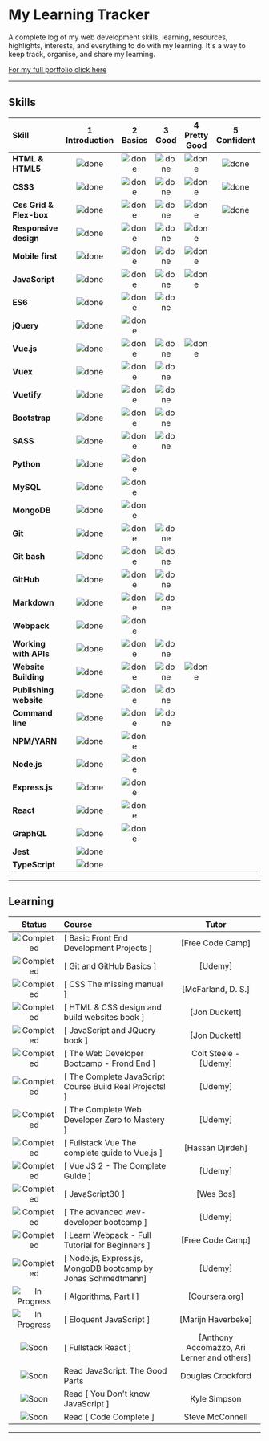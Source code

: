 # My Learning Tracker

A complete log of my web development skills, learning, resources, highlights, interests, and everything to do with my learning. It's a way to keep track, organise, and share my learning.

[For my full portfolio click here](http://nikskopin.github.io/portfolio_page 'http://nikskopin.github.io/portfolio_page')

---

## Skills

[done]: https://user-images.githubusercontent.com/29199184/32275438-8385f5c0-bf0b-11e7-9406-42265f71e2bd.png 'Done'

| Skill                   | 1<br>Introduction |  2<br>Basics  |   3<br>Good   | 4<br>Pretty Good | 5<br>Confident | 6<br>Awesome |
| :---------------------- | :---------------: | :-----------: | :-----------: | :--------------: | :------------: | :----------: |
| **HTML & HTML5**        |   ![done][done]   | ![done][done] | ![done][done] |  ![done][done]   | ![done][done]  |              |
| **CSS3**                |   ![done][done]   | ![done][done] | ![done][done] |  ![done][done]   | ![done][done]  |              |
| **Css Grid & Flex-box** |   ![done][done]   | ![done][done] | ![done][done] |  ![done][done]   | ![done][done]  |              |
| **Responsive design**   |   ![done][done]   | ![done][done] | ![done][done] |  ![done][done]   |                |              |
| **Mobile first**        |   ![done][done]   | ![done][done] | ![done][done] |  ![done][done]   |                |              |
| **JavaScript**          |   ![done][done]   | ![done][done] | ![done][done] |  ![done][done]   |                |              |
| **ES6**                 |   ![done][done]   | ![done][done] | ![done][done] |                  |                |              |
| **jQuery**              |   ![done][done]   | ![done][done] |               |                  |                |              |
| **Vue.js**              |   ![done][done]   | ![done][done] | ![done][done] |  ![done][done]   |                |              |
| **Vuex**                |   ![done][done]   | ![done][done] | ![done][done] |                  |                |              |
| **Vuetify**             |   ![done][done]   | ![done][done] | ![done][done] |                  |                |              |
| **Bootstrap**           |   ![done][done]   | ![done][done] | ![done][done] |                  |                |              |
| **SASS**                |   ![done][done]   | ![done][done] | ![done][done] |                  |                |              |
| **Python**              |   ![done][done]   | ![done][done] |               |                  |                |              |
| **MySQL**               |   ![done][done]   | ![done][done] |               |                  |                |              |
| **MongoDB**             |   ![done][done]   | ![done][done] |               |                  |                |              |
| **Git**                 |   ![done][done]   | ![done][done] | ![done][done] |                  |                |              |
| **Git bash**            |   ![done][done]   | ![done][done] | ![done][done] |                  |                |              |
| **GitHub**              |   ![done][done]   | ![done][done] | ![done][done] |                  |                |              |
| **Markdown**            |   ![done][done]   | ![done][done] | ![done][done] |                  |                |              |
| **Webpack**             |   ![done][done]   | ![done][done] |               |                  |                |              |
| **Working with APIs**   |   ![done][done]   | ![done][done] | ![done][done] |                  |                |              |
| **Website Building**    |   ![done][done]   | ![done][done] | ![done][done] |  ![done][done]   |                |              |
| **Publishing website**  |   ![done][done]   | ![done][done] | ![done][done] |                  |                |              |
| **Command line**        |   ![done][done]   | ![done][done] | ![done][done] |                  |                |              |
| **NPM/YARN**            |   ![done][done]   | ![done][done] |               |                  |                |              |
| **Node.js**             |   ![done][done]   | ![done][done] |               |                  |                |              |
| **Express.js**          |   ![done][done]   | ![done][done] |               |                  |                |              |
| **React**               |   ![done][done]   | ![done][done] |               |                  |                |              |
| **GraphQL**             |   ![done][done]   | ![done][done] |               |                  |                |              |
| **Jest**                |   ![done][done]   |               |               |                  |                |              |
| **TypeScript**          |   ![done][done]   |               |               |                  |                |              |

---

## Learning

[//]: # 'Status images'
[completed]: https://user-images.githubusercontent.com/29199184/32275438-8385f5c0-bf0b-11e7-9406-42265f71e2bd.png 'Completed'
[in progress]: https://user-images.githubusercontent.com/29199184/34462881-7305ddac-ee4d-11e7-9b57-589424820da4.png 'In Progress'
[soon]: https://user-images.githubusercontent.com/29199184/34462916-d5c37bd4-ee4d-11e7-9f4a-d57f2243281b.png 'Soon'

|           Status            | Course                                                        |                   Tutor                    |
| :-------------------------: | :------------------------------------------------------------ | :----------------------------------------: |
|   ![Completed][completed]   | [ Basic Front End Development Projects ]                      |              [Free Code Camp]              |
|   ![Completed][completed]   | [ Git and GitHub Basics ]                                     |                  [Udemy]                   |
|   ![Completed][completed]   | [ CSS The missing manual ]                                    |             [McFarland, D. S.]             |
|   ![Completed][completed]   | [ HTML & CSS design and build websites book ]                 |               [Jon Duckett]                |
|   ![Completed][completed]   | [ JavaScript and JQuery book ]                                |               [Jon Duckett]                |
|   ![Completed][completed]   | [ The Web Developer Bootcamp - Frond End ]                    |           Colt Steele - [Udemy]            |
|   ![Completed][completed]   | [ The Complete JavaScript Course Build Real Projects! ]       |                  [Udemy]                   |
|   ![Completed][completed]   | [ The Complete Web Developer Zero to Mastery ]                |                  [Udemy]                   |
|   ![Completed][completed]   | [ Fullstack Vue The complete guide to Vue.js ]                |              [Hassan Djirdeh]              |
|   ![Completed][completed]   | [ Vue JS 2 - The Complete Guide ]                             |                  [Udemy]                   |
|   ![Completed][completed]   | [ JavaScript30 ]                                              |                 [Wes Bos]                  |
|   ![Completed][completed]   | [ The advanced wev-developer bootcamp ]                       |                  [Udemy]                   |
|   ![Completed][completed]   | [ Learn Webpack - Full Tutorial for Beginners ]               |              [Free Code Camp]              |
|   ![Completed][completed]   | [ Node.js, Express.js, MongoDB bootcamp by Jonas Schmedtmann] |                  [Udemy]                   |
| ![In Progress][in progress] | [ Algorithms, Part I ]                                        |               [Coursera.org]               |
| ![In Progress][in progress] | [ Eloquent JavaScript ]                                       |             [Marijn Haverbeke]             |
|        ![Soon][soon]        | [ Fullstack React ]                                           | [Anthony Accomazzo, Ari Lerner and others] |
|        ![Soon][soon]        | Read JavaScript: The Good Parts                               |             Douglas Crockford              |
|        ![Soon][soon]        | Read [ You Don't know JavaScript ]                            |                Kyle Simpson                |
|        ![Soon][soon]        | Read [ Code Complete ]                                        |              Steve McConnell               |

[//]: # 'Reference links to courses'
[the complete javascript handbook]: https://medium.freecodecamp.org/the-complete-javascript-handbook-f26b2c71719c

---
